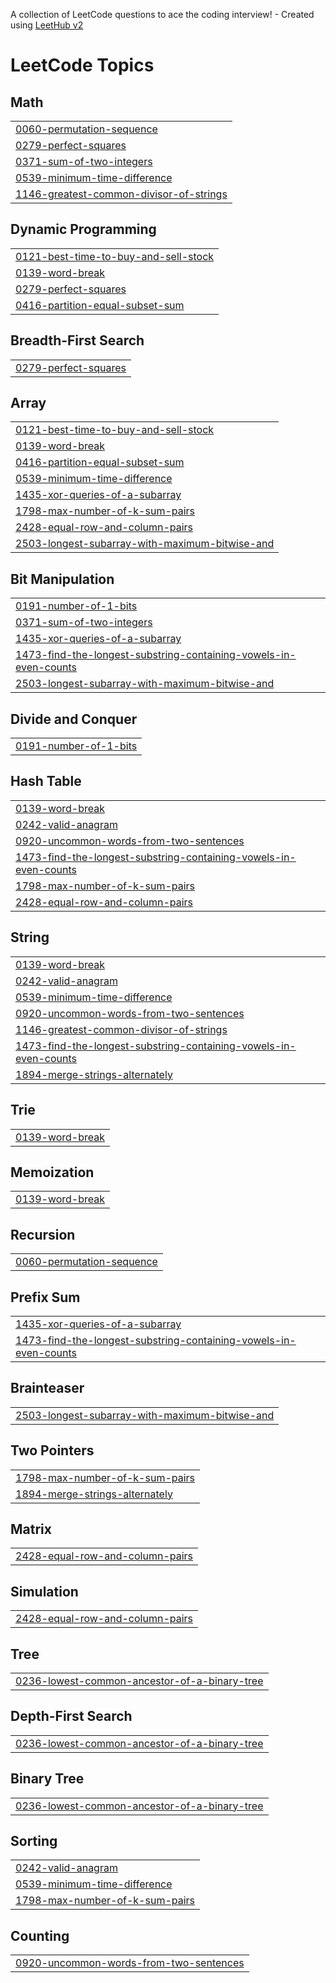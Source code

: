 A collection of LeetCode questions to ace the coding interview! - Created using [LeetHub v2](https://github.com/arunbhardwaj/LeetHub-2.0)
<!---LeetCode Topics Start-->
# LeetCode Topics
## Math
|  |
| ------- |
| [0060-permutation-sequence](https://github.com/aryantodi13/leet/tree/master/0060-permutation-sequence) |
| [0279-perfect-squares](https://github.com/aryantodi13/leet/tree/master/0279-perfect-squares) |
| [0371-sum-of-two-integers](https://github.com/aryantodi13/leet/tree/master/0371-sum-of-two-integers) |
| [0539-minimum-time-difference](https://github.com/aryantodi13/leet/tree/master/0539-minimum-time-difference) |
| [1146-greatest-common-divisor-of-strings](https://github.com/aryantodi13/leet/tree/master/1146-greatest-common-divisor-of-strings) |
## Dynamic Programming
|  |
| ------- |
| [0121-best-time-to-buy-and-sell-stock](https://github.com/aryantodi13/leet/tree/master/0121-best-time-to-buy-and-sell-stock) |
| [0139-word-break](https://github.com/aryantodi13/leet/tree/master/0139-word-break) |
| [0279-perfect-squares](https://github.com/aryantodi13/leet/tree/master/0279-perfect-squares) |
| [0416-partition-equal-subset-sum](https://github.com/aryantodi13/leet/tree/master/0416-partition-equal-subset-sum) |
## Breadth-First Search
|  |
| ------- |
| [0279-perfect-squares](https://github.com/aryantodi13/leet/tree/master/0279-perfect-squares) |
## Array
|  |
| ------- |
| [0121-best-time-to-buy-and-sell-stock](https://github.com/aryantodi13/leet/tree/master/0121-best-time-to-buy-and-sell-stock) |
| [0139-word-break](https://github.com/aryantodi13/leet/tree/master/0139-word-break) |
| [0416-partition-equal-subset-sum](https://github.com/aryantodi13/leet/tree/master/0416-partition-equal-subset-sum) |
| [0539-minimum-time-difference](https://github.com/aryantodi13/leet/tree/master/0539-minimum-time-difference) |
| [1435-xor-queries-of-a-subarray](https://github.com/aryantodi13/leet/tree/master/1435-xor-queries-of-a-subarray) |
| [1798-max-number-of-k-sum-pairs](https://github.com/aryantodi13/leet/tree/master/1798-max-number-of-k-sum-pairs) |
| [2428-equal-row-and-column-pairs](https://github.com/aryantodi13/leet/tree/master/2428-equal-row-and-column-pairs) |
| [2503-longest-subarray-with-maximum-bitwise-and](https://github.com/aryantodi13/leet/tree/master/2503-longest-subarray-with-maximum-bitwise-and) |
## Bit Manipulation
|  |
| ------- |
| [0191-number-of-1-bits](https://github.com/aryantodi13/leet/tree/master/0191-number-of-1-bits) |
| [0371-sum-of-two-integers](https://github.com/aryantodi13/leet/tree/master/0371-sum-of-two-integers) |
| [1435-xor-queries-of-a-subarray](https://github.com/aryantodi13/leet/tree/master/1435-xor-queries-of-a-subarray) |
| [1473-find-the-longest-substring-containing-vowels-in-even-counts](https://github.com/aryantodi13/leet/tree/master/1473-find-the-longest-substring-containing-vowels-in-even-counts) |
| [2503-longest-subarray-with-maximum-bitwise-and](https://github.com/aryantodi13/leet/tree/master/2503-longest-subarray-with-maximum-bitwise-and) |
## Divide and Conquer
|  |
| ------- |
| [0191-number-of-1-bits](https://github.com/aryantodi13/leet/tree/master/0191-number-of-1-bits) |
## Hash Table
|  |
| ------- |
| [0139-word-break](https://github.com/aryantodi13/leet/tree/master/0139-word-break) |
| [0242-valid-anagram](https://github.com/aryantodi13/leet/tree/master/0242-valid-anagram) |
| [0920-uncommon-words-from-two-sentences](https://github.com/aryantodi13/leet/tree/master/0920-uncommon-words-from-two-sentences) |
| [1473-find-the-longest-substring-containing-vowels-in-even-counts](https://github.com/aryantodi13/leet/tree/master/1473-find-the-longest-substring-containing-vowels-in-even-counts) |
| [1798-max-number-of-k-sum-pairs](https://github.com/aryantodi13/leet/tree/master/1798-max-number-of-k-sum-pairs) |
| [2428-equal-row-and-column-pairs](https://github.com/aryantodi13/leet/tree/master/2428-equal-row-and-column-pairs) |
## String
|  |
| ------- |
| [0139-word-break](https://github.com/aryantodi13/leet/tree/master/0139-word-break) |
| [0242-valid-anagram](https://github.com/aryantodi13/leet/tree/master/0242-valid-anagram) |
| [0539-minimum-time-difference](https://github.com/aryantodi13/leet/tree/master/0539-minimum-time-difference) |
| [0920-uncommon-words-from-two-sentences](https://github.com/aryantodi13/leet/tree/master/0920-uncommon-words-from-two-sentences) |
| [1146-greatest-common-divisor-of-strings](https://github.com/aryantodi13/leet/tree/master/1146-greatest-common-divisor-of-strings) |
| [1473-find-the-longest-substring-containing-vowels-in-even-counts](https://github.com/aryantodi13/leet/tree/master/1473-find-the-longest-substring-containing-vowels-in-even-counts) |
| [1894-merge-strings-alternately](https://github.com/aryantodi13/leet/tree/master/1894-merge-strings-alternately) |
## Trie
|  |
| ------- |
| [0139-word-break](https://github.com/aryantodi13/leet/tree/master/0139-word-break) |
## Memoization
|  |
| ------- |
| [0139-word-break](https://github.com/aryantodi13/leet/tree/master/0139-word-break) |
## Recursion
|  |
| ------- |
| [0060-permutation-sequence](https://github.com/aryantodi13/leet/tree/master/0060-permutation-sequence) |
## Prefix Sum
|  |
| ------- |
| [1435-xor-queries-of-a-subarray](https://github.com/aryantodi13/leet/tree/master/1435-xor-queries-of-a-subarray) |
| [1473-find-the-longest-substring-containing-vowels-in-even-counts](https://github.com/aryantodi13/leet/tree/master/1473-find-the-longest-substring-containing-vowels-in-even-counts) |
## Brainteaser
|  |
| ------- |
| [2503-longest-subarray-with-maximum-bitwise-and](https://github.com/aryantodi13/leet/tree/master/2503-longest-subarray-with-maximum-bitwise-and) |
## Two Pointers
|  |
| ------- |
| [1798-max-number-of-k-sum-pairs](https://github.com/aryantodi13/leet/tree/master/1798-max-number-of-k-sum-pairs) |
| [1894-merge-strings-alternately](https://github.com/aryantodi13/leet/tree/master/1894-merge-strings-alternately) |
## Matrix
|  |
| ------- |
| [2428-equal-row-and-column-pairs](https://github.com/aryantodi13/leet/tree/master/2428-equal-row-and-column-pairs) |
## Simulation
|  |
| ------- |
| [2428-equal-row-and-column-pairs](https://github.com/aryantodi13/leet/tree/master/2428-equal-row-and-column-pairs) |
## Tree
|  |
| ------- |
| [0236-lowest-common-ancestor-of-a-binary-tree](https://github.com/aryantodi13/leet/tree/master/0236-lowest-common-ancestor-of-a-binary-tree) |
## Depth-First Search
|  |
| ------- |
| [0236-lowest-common-ancestor-of-a-binary-tree](https://github.com/aryantodi13/leet/tree/master/0236-lowest-common-ancestor-of-a-binary-tree) |
## Binary Tree
|  |
| ------- |
| [0236-lowest-common-ancestor-of-a-binary-tree](https://github.com/aryantodi13/leet/tree/master/0236-lowest-common-ancestor-of-a-binary-tree) |
## Sorting
|  |
| ------- |
| [0242-valid-anagram](https://github.com/aryantodi13/leet/tree/master/0242-valid-anagram) |
| [0539-minimum-time-difference](https://github.com/aryantodi13/leet/tree/master/0539-minimum-time-difference) |
| [1798-max-number-of-k-sum-pairs](https://github.com/aryantodi13/leet/tree/master/1798-max-number-of-k-sum-pairs) |
## Counting
|  |
| ------- |
| [0920-uncommon-words-from-two-sentences](https://github.com/aryantodi13/leet/tree/master/0920-uncommon-words-from-two-sentences) |
<!---LeetCode Topics End-->